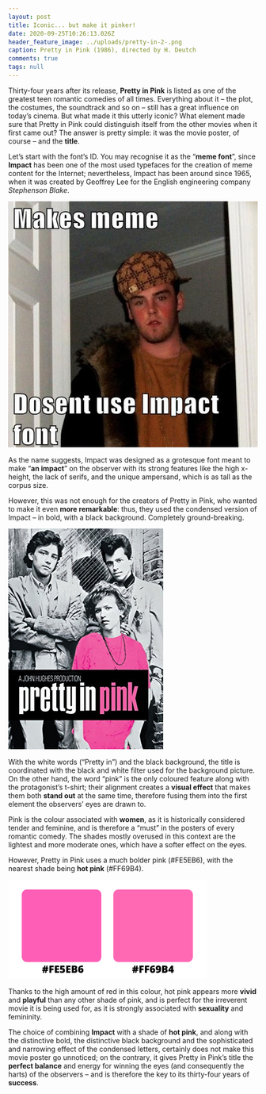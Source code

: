 ```yaml
---
layout: post
title: Iconic... but make it pinker!
date: 2020-09-25T10:26:13.026Z
header_feature_image: ../uploads/pretty-in-2-.png
caption: Pretty in Pink (1986), directed by H. Deutch
comments: true
tags: null
---
```

Thirty-four years after its release, **Pretty in Pink** is listed as one of the greatest teen romantic comedies of all times. Everything about it – the plot, the costumes, the soundtrack and so on – still has a great influence on today’s cinema. But what made it this utterly iconic? What element made sure that Pretty in Pink could distinguish itself from the other movies when it first came out? The answer is pretty simple: it was the movie poster, of course – and the **title**.

Let’s start with the font’s ID. You may recognise it as the “**meme font**”, since **Impact** has been one of the most used typefaces for the creation of meme content for the Internet; nevertheless, Impact has been around since 1965, when it was created by Geoffrey Lee for the English engineering company *Stephenson Blake*.

![](../uploads/screenshot-2020-09-26-at-19.45.51.png)

As the name suggests, Impact was designed as a grotesque font meant to make “**an impact**” on the observer with its strong features like the high x-height, the lack of serifs, and the unique ampersand, which is as tall as the corpus size.

However, this was not enough for the creators of Pretty in Pink, who wanted to make it even **more remarkable**: thus, they used the condensed version of Impact – in bold, with a black background. Completely ground-breaking.

![](../uploads/pretty-in-pink.jpg "Pretty in Pink (1984)'s movie poster")

With the white words (“Pretty in”) and the black background, the title is coordinated with the black and white filter used for the background picture. On the other hand, the word “pink” is the only coloured feature along with the protagonist’s t-shirt; their alignment creates a **visual effect** that makes them both **stand out** at the same time, therefore fusing them into the first element the observers’ eyes are drawn to.

Pink is the colour associated with **women**, as it is historically considered tender and feminine, and is therefore a “must” in the posters of every romantic comedy. The shades mostly overused in this context are the lightest and more moderate ones, which have a softer effect on the eyes.

However, Pretty in Pink uses a much bolder pink (#FE5EB6), with the nearest shade being **hot pink** (#FF69B4).

![](../uploads/progetto-senza-titolo-1-.png "Notice the slight difference between the two shades?")

Thanks to the high amount of red in this colour, hot pink appears more **vivid** and **playful** than any other shade of pink, and is perfect for the irreverent movie it is being used for, as it is strongly associated with **sexuality** and femininity.

The choice of combining **Impact** with a shade of **hot pink**, and along with the distinctive bold, the distinctive black background and the sophisticated and narrowing effect of the condensed letters, certainly does not make this movie poster go unnoticed; on the contrary, it gives Pretty in Pink’s title the **perfect balance** and energy for winning the eyes (and consequently the harts) of the observers – and is therefore the key to its thirty-four years of **success**.